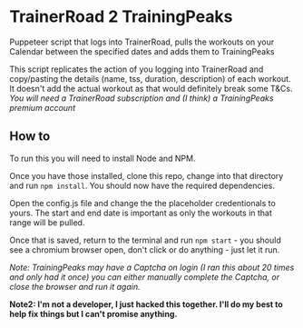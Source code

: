 # TrainerRoad 2 TrainingPeaks
 Puppeteer script that logs into TrainerRoad, pulls the workouts on your Calendar between the specified dates and adds them to TrainingPeaks

This script replicates the action of you logging into TrainerRoad and copy/pasting the details (name, tss, duration, description) of each workout. It doesn't add the actual workout as that would definitely break some T&Cs. *You will need a TrainerRoad subscription and (I think) a TrainingPeaks premium account*

## How to

To run this you will need to install Node and NPM.

Once you have those installed, clone this repo, change into that directory and run ```npm install```. You should now have the required dependencies.

Open the config.js file and change the the placeholder credentionals to yours. The start and end date is important as only the workouts in that range will be pulled.

Once that is saved, return to the terminal and run ```npm start``` - you should see a chromium browser open, don't click or do anything - just let it run.

*Note: TrainingPeaks may have a Captcha on login (I ran this about 20 times and only had it once) you can either manually complete the Captcha, or close the browser and run it again.*

**Note2: I'm not a developer, I just hacked this together. I'll do my best to help fix things but I can't promise anything.**
